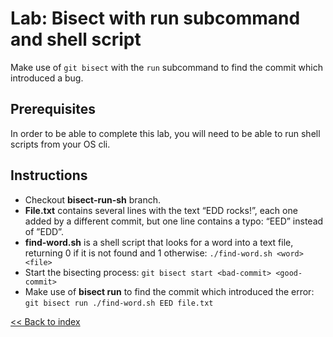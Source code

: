 # Lab: Bisect with run subcommand and shell script

Make use of `git bisect` with the `run` subcommand to find the commit which introduced a bug.

## Prerequisites

In order to be able to complete this lab, you will need to be able to run shell scripts from your OS cli.

## Instructions

* Checkout **bisect-run-sh** branch.
* **File.txt** contains several lines with the text “EDD rocks!”, each one added by a different commit, but one line contains a typo: “EED” instead of ”EDD”.
* **find-word.sh** is a shell script that looks for a word into a text file, returning 0 if it is not found and 1 otherwise: `./find-word.sh <word> <file>`
* Start the bisecting process: `git bisect start <bad-commit> <good-commit>`
* Make use of **bisect run** to find the commit which introduced the error: `git bisect run ./find-word.sh EED file.txt`

[<< Back to index](https://github.com/beni0888/gitlikeapro-2019/tree/master)